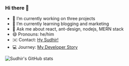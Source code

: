 ### Hi there 👋

<!--
**sudhir-pradhan/sudhir-pradhan** is a ✨ _special_ ✨ repository because its `README.md` (this file) appears on your GitHub profile. 


Here are some ideas to get you started:

-->

- 🔭 I’m currently working on three projects
- 🌱 I’m currently learning blogging and marketing
- 💬 Ask me about react, ant-design, nodejs, MERN stack
- 😄 Pronouns: he/him
- ✉️ Contact: <a href="mailto:rcmkkskp@gmail.com">Hy Sudhir!</a>
- 💻 Journey: <a href="https://stackoverflow.com/story/sudhirpradhan">My Developer Story</a> 


<!--
[![Sudhir's wakatime stats](https://github-readme-stats.vercel.app/api/wakatime?username=wtf123)](https://github.com/anuraghazra/github-readme-stats)
-->

![Sudhir's GitHub stats](https://github-readme-stats.vercel.app/api?username=sudhir-pradhan&hide=stars,prs&show_icons=true&theme=merko)

<!-- update 01 -->
